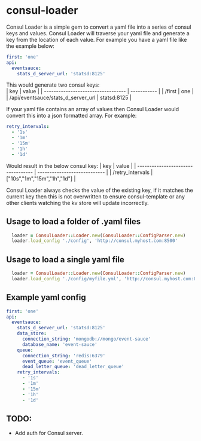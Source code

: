 # consul-loader
Consul Loader is a simple gem to convert a yaml file into a series of consul keys and values.  Consul Loader will traverse your yaml file and generate a key from the location of each value.  For example you have a yaml file like the example below:
```yaml
first: 'one'
api:
  eventsauce:
    stats_d_server_url: 'statsd:8125'

```
This would generate two consul keys:  
| key                                | value       |
| ---------------------------------- | ----------- |
| /first                             | one         |
| /api/eventsauce/stats_d_server_url | statsd:8125 |

If your yaml file contains an array of values then Consul Loader would convert this into a json formatted array. For example:
```yaml
retry_intervals:
  - '1s'
  - '1m'
  - '15m'
  - '1h'
  - '1d'
```
Would result in the below consul key:
| key                                | value                        |
| ---------------------------------- | ---------------------------- |
| /retry_intervals                   | ["10s","1m","15m","1h","1d"] |


Consul Loader always checks the value of the existing key, if it matches the current key then this is not overwritten to ensure consul-template or any other clients watching the kv store will update incorrectly.

## Usage to load a folder of .yaml files
```ruby
  loader = ConsulLoader::Loader.new(ConsulLoader::ConfigParser.new)
  loader.load_config './config', 'http://consul.myhost.com:8500'
```

## Usage to load a single yaml file
```ruby
  loader = ConsulLoader::Loader.new(ConsulLoader::ConfigParser.new)
  loader.load_config './config/myfile.yml', 'http://consul.myhost.com:8500'
```

## Example yaml config
```yaml
first: 'one'
api:
  eventsauce:
    stats_d_server_url: 'statsd:8125'
    data_store:
      connection_string: 'mongodb://mongo/event-sauce'
      database_name: 'event-sauce'
    queue:
      connection_string: 'redis:6379'
      event_queue: 'event_queue'
      dead_letter_queue: 'dead_letter_queue'
    retry_intervals:
      - '1s'
      - '1m'
      - '15m'
      - '1h'
      - '1d'
```

## TODO:
* Add auth for Consul server.
